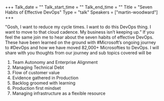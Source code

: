 +++
Talk_date = ""
Talk_start_time = ""
Talk_end_time = ""
Title = "Seven Habits of Effective DevOps"
Type = "talk"
Speakers = ["martin-woodward"]
+++

"Gosh, I want to reduce my cycle times. I want to do this DevOps thing. I want to move to that cloud cadence. My business isn’t keeping up.” If you feel the same join me to hear about the seven habits of effective DevOps. These have been learned on the ground with #Microsoft’s ongoing journey to #DevOps and how we have moved 82,000+ Microsofties to DevOps. I will share with you thoughts from our journey and sub topics covered will be

1. Team Autonomy and Enterprise Alignment
2. Managing Technical Debt
3. Flow of customer value
4. Evidence gathered in Production
5. Backlog groomed with learning
6. Production first mindset
7. Managing infrastructure as a flexible resource

